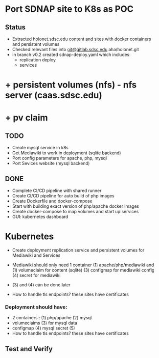 #  Port SDNAP site to K8s as POC

## Status
* Extracted holonet.sdsc.edu content and sites with docker containers and persistent volumes
* Checked relevant files into git@gitlab.sdsc.edu:aha/holonet.git
* in branch v0.2 created sdnap-deploy.yaml which includes:
    + replication deploy
    + services
#    + persistent volumes (nfs) - nfs server (caas.sdsc.edu)
#    + pv claim

## TODO
* Create mysql service in k8s
* Get Mediawiki to work in deployment (sqlite backend)
* Port config parameters for apache, php, mysql
* Port Sevices website (mysql backend)

## DONE
* Complete CI/CD pipeline with shared runner
* Create CI/CD pipeline for auto build of php images
* Create Dockerfile and docker-compose
* Start with building exact version of php/apache docker images 
* Create docker-compose to map volumes and start up services
* GUI: kubernetes dashboard

# Kubernetes

* Create deployment replication service and persistent volumes for Mediawiki and Services

* Mediawiki should only need 1 container (1) apache/php/mediawiki and (1) volumeclaim for content (sqlite) (3) configmap for mediawiki config (4) secret for mediawiki 

* (3) and (4) can be done later
* How to handle tls endpoints? these sites have certificates

### Deployment should have:

* 2 containers : (1) php/apache  (2) mysql 
* volumeclaims (3) for mysql data
* configmap (4) mysql secret (5)
* How to handle tls endpoints? these sites have certificates

## Test and Verify







